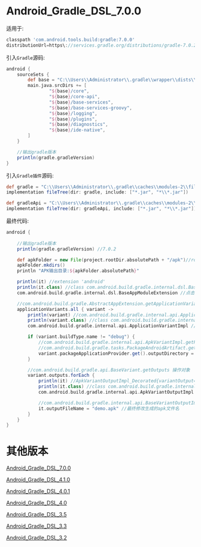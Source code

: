 # Android_Gradle_DSL_7.0.0

适用于:

```groovy
classpath 'com.android.tools.build:gradle:7.0.0'
distributionUrl=https\://services.gradle.org/distributions/gradle-7.0.2-all.zip
```

引入`Gradle`源码:

```groovy
android {
    sourceSets {
        def base = "C:\\Users\\Administrator\\.gradle\\wrapper\\dists\\gradle-6.5-all\\2oz4ud9k3tuxjg84bbf55q0tn\\gradle-6.5\\src"
        main.java.srcDirs += [
                "${base}/core",
                "${base}/core-api",
                "${base}/base-services",
                "${base}/base-services-groovy",
                "${base}/logging",
                "${base}/plugins",
                "${base}/diagnostics",
                "${base}/ide-native",
        ]
    }

    //输出gradle版本
    println(gradle.gradleVersion)
}
```

引入`Gradle插件`源码:


```groovy
def gradle = "C:\\Users\\Administrator\\.gradle\\caches\\modules-2\\files-2.1\\com.android.tools.build\\gradle\\7.0.0"
implementation fileTree(dir: gradle, include: ["*.jar", "*\\*.jar"])

def gradleApi = "C:\\Users\\Administrator\\.gradle\\caches\\modules-2\\files-2.1\\com.android.tools.build\\gradle-api\\7.0.0"
implementation fileTree(dir: gradleApi, include: ["*.jar", "*\\*.jar"])
```

最终代码:

```groovy
android {
    
    //输出gradle版本
    println(gradle.gradleVersion) //7.0.2

    def apkFolder = new File(project.rootDir.absolutePath + "/apk")//rootProject.file("/apk")
    apkFolder.mkdirs()
    println "APK输出目录:${apkFolder.absolutePath}"

    println(it) //extension 'android'
    println(it.class) //class com.android.build.gradle.internal.dsl.BaseAppModuleExtension_Decorated
    com.android.build.gradle.internal.dsl.BaseAppModuleExtension //点击跳转到目标类, 查看可操作的成员对象

    //com.android.build.gradle.AbstractAppExtension.getApplicationVariants //操作对象
    applicationVariants.all { variant ->
        println(variant) //com.android.build.gradle.internal.api.ApplicationVariantImpl_Decorated@a10a2fd
        println(variant.class) //class com.android.build.gradle.internal.api.ApplicationVariantImpl_Decorated
        com.android.build.gradle.internal.api.ApplicationVariantImpl //点击跳转到目标类, 查看可操作的成员对象

        if (variant.buildType.name != "debug") {
            //com.android.build.gradle.internal.api.ApkVariantImpl.getPackageApplicationProvider //操作对象
            //com.android.build.gradle.tasks.PackageAndroidArtifact.getOutputDirectory //操作对象
            variant.packageApplicationProvider.get().outputDirectory = apkFolder //修改输出的文件夹路径
        }

        //com.android.build.gradle.api.BaseVariant.getOutputs 操作对象
        variant.outputs.forEach {
            println(it) //ApkVariantOutputImpl_Decorated{variantOutput=VariantOutputImpl(versionCode=property(java.lang.Integer, provider(class java.lang.Integer)), versionName=property(java.lang.String, provider(class java.lang.String)), enabled=property(java.lang.Boolean, fixed(class java.lang.Boolean, true)), variantOutputConfiguration=VariantOutputConfigurationImpl(isUniversal=false, filters=[]), baseName=release, fullName=release, outputFileName=property(java.lang.String, fixed(class java.lang.String, Android_Gradle_DSL_7.0.0-release-unsigned.apk)))}
            println(it.class) //class com.android.build.gradle.internal.api.ApkVariantOutputImpl_Decorated
            com.android.build.gradle.internal.api.ApkVariantOutputImpl //点击跳转到目标类, 查看可操作的成员对象

            //com.android.build.gradle.internal.api.BaseVariantOutputImpl.setOutputFileName 操作对象
            it.outputFileName = "demo.apk" //最终修改生成的apk文件名
        }
    }
}
```


# 其他版本

[Android_Gradle_DSL_7.0.0](https://github.com/angcyo/Android_Gradle_DSL_7.0.0)

[Android_Gradle_DSL_4.1.0](https://github.com/angcyo/Android_Gradle_DSL_4.1.0)

[Android_Gradle_DSL_4.0.1](https://github.com/angcyo/Android_Gradle_DSL_4.0.1)

[Android_Gradle_DSL_4.0](https://github.com/angcyo/Android_Gradle_DSL_4.0)

[Android_Gradle_DSL_3.5](https://github.com/angcyo/Android_Gradle_DSL_3.5)

[Android_Gradle_DSL_3.3](https://github.com/angcyo/Android_Gradle_DSL_3.3)

[Android_Gradle_DSL_3.2](https://github.com/angcyo/Android_Gradle_DSL_3.2)